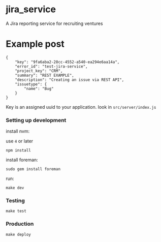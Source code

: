 # jira_service

A Jira reporting service for recruiting ventures

# Example post

```
{   
    "key": "9fa6aba2-28cc-4552-a540-ea294e6aa14a",
    "error_id": "test-jira-service",
    "project_key": "CRM",
    "summary": "REST EXAMPLE",
    "description": "Creating an issue via REST API",
    "issuetype": {
        "name": "Bug"
    }
}
```

Key is an assigned uuid to your application. look in `src/server/index.js`

### Setting up development

install nvm:

use `4` or later

`npm install`

install foreman:

`sudo gem install foreman`

run:

`make dev`


### Testing

`make test`


### Production

`make deploy`
